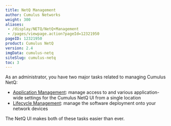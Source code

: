 ```yaml
---
title: NetQ Management
author: Cumulus Networks
weight: 300
aliases:
 - /display/NETQ/NetQ+Management
 - /pages/viewpage.action?pageId=12321950
pageID: 12321950
product: Cumulus NetQ
version: 2.4
imgData: cumulus-netq
siteSlug: cumulus-netq
toc: 3
---
```

As an administrator, you have two major tasks related to managing Cumulus NetQ:

- [Application Management](../NetQ-Configuration-Management/Application-Management): manage access to and various application-wide settings for the Cumulus NetQ UI from a single location
- [Lifecycle Management](../NetQ-Configuration-Management/Lifecycle-Management): manage the software deployment onto your network devices

The NetQ UI makes both of these tasks easier than ever.
